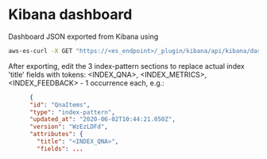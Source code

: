 # Kibana dashboard

Dashboard JSON exported from Kibana using

```bash
aws-es-curl -X GET "https://<es_endpoint>/_plugin/kibana/api/kibana/dashboards/export?dashboard=052b1350-a37d-11ea-8370-0f1df276cae1" > QnABotDashboard.json
```

After exporting, edit the 3 index-pattern sections to replace actual index 'title' fields with tokens: <INDEX_QNA>, <INDEX_METRICS>, <INDEX_FEEDBACK>  - 1 occurrence each, e.g.:

```json
      {
      "id": "QnaItems",
      "type": "index-pattern",
      "updated_at": "2020-06-02T10:44:21.050Z",
      "version": "WzEzLDFd",
      "attributes": {
        "title": "<INDEX_QNA>",
        "fields": ...
```

